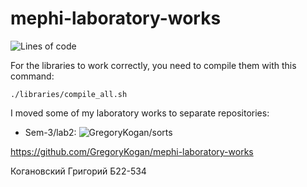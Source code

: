 # mephi-laboratory-works

![Lines of code](https://tokei.rs/b1/github/GregoryKogan/mephi-laboratory-works?style=for-the-badge)

For the libraries to work correctly, you need to compile them with this command:
```shell
./libraries/compile_all.sh
```

I moved some of my laboratory works to separate repositories:
- Sem-3/lab2: ![GregoryKogan/sorts](https://github.com/GregoryKogan/sorts)

https://github.com/GregoryKogan/mephi-laboratory-works

Когановский Григорий Б22-534
